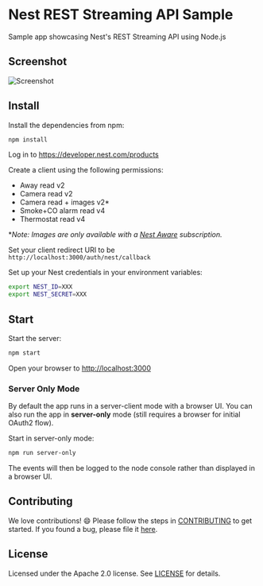 # Nest REST Streaming API Sample

Sample app showcasing Nest's REST Streaming API using Node.js

## Screenshot

![Screenshot](screenshot.png)

## Install

Install the dependencies from npm:

```sh
npm install
```

Log in to https://developer.nest.com/products

Create a client using the following permissions:

- Away read v2
- Camera read v2
- Camera read + images v2*
- Smoke+CO alarm read v4
- Thermostat read v4

**Note: Images are only available with a [Nest Aware][nest-aware] subscription.*

Set your client redirect URI to be `http://localhost:3000/auth/nest/callback`

Set up your Nest credentials in your environment variables:

```sh
export NEST_ID=XXX
export NEST_SECRET=XXX
```

## Start

Start the server:

```sh
npm start
```

Open your browser to [http://localhost:3000](http://localhost:3000)

### Server Only Mode

By default the app runs in a server-client mode with a browser UI.
You can also run the app in **server-only** mode (still requires a browser for initial OAuth2 flow).

Start in server-only mode:

```sh
npm run server-only
```

The events will then be logged to the node console rather than displayed in a browser UI.

## Contributing

We love contributions! :smile: Please follow the steps in [CONTRIBUTING][contributing] to get started. If you found a bug, please file it [here][bugs].

## License

Licensed under the Apache 2.0 license. See [LICENSE][license] for details.

[nest-aware]: https://nest.com/support/article/What-do-I-get-with-Nest-Aware-for-Nest-Cam
[nest-sim]: https://developer.nest.com/documentation/cloud/home-simulator/
[bugs]: https://github.com/nestlabs/rest-streaming/issues
[license]: LICENSE
[contributing]: CONTRIBUTING.md

